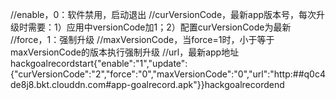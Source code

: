 //enable，0：软件禁用，启动退出
//curVersionCode，最新app版本号，每次升级时需要：1）应用中versionCode加1；2）配置curVersionCode为最新
//force，1：强制升级
//maxVersionCode，当force=1时，小于等于maxVersionCode的版本执行强制升级
//url，最新app地址
hackgoalrecordstart{"enable":"1","update":{"curVersionCode":"2","force":"0","maxVersionCode":"0","url":"http:##q0c4de8j8.bkt.clouddn.com#app-goalrecord.apk"}}hackgoalrecordend
